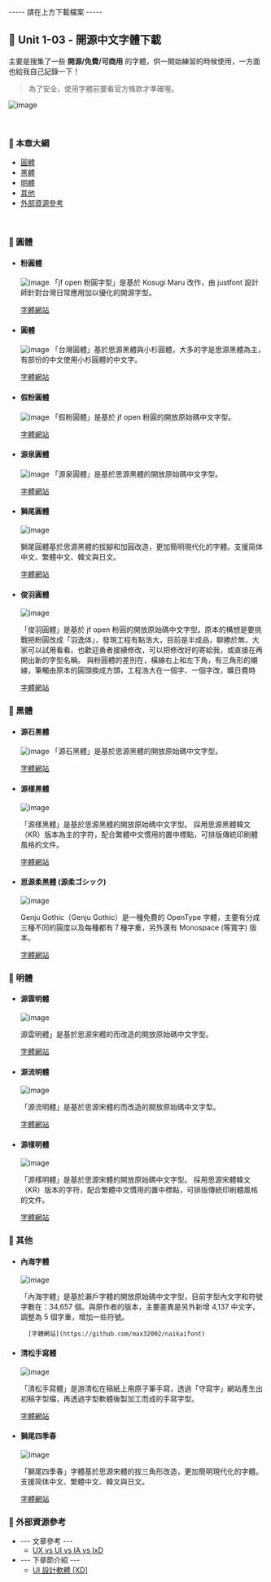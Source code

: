 ----- 請在上方下載檔案 -----

## :book: Unit 1-03 - 開源中文字體下載
主要是搜集了一些 **開源/免費/可商用** 的字體，供一開始練習的時候使用，一方面也給我自己記錄一下！
> 為了安全，使用字體前要看官方條款才準確喔。

![image](img/fontstyle.svg)

&nbsp;

### :bookmark: 本章大綱
 - [圓體](#%E5%9C%93%E9%AB%94)
 - [黑體](#%E9%BB%91%E9%AB%94)
 - [明體](#%E6%98%8E%E9%AB%94)
 - [其他](#%E5%85%B6%E4%BB%96)
 - [外部資源參考](#%E5%A4%96%E9%83%A8%E8%B3%87%E6%BA%90%E5%8F%83%E8%80%83)

 &nbsp;

### :pushpin: 圓體
 * #### 粉圓體
    
    ![image](img/genyogothictw.svg)
    「jf open 粉圓字型」是基於 Kosugi Maru 改作，由 justfont 設計師針對台灣日常應用加以優化的開源字型。

    [字體網站](https://justfont.com/huninn/)

 * #### 圓體
   
    ![image](img/taiwanPearl.svg)
    「台灣圓體」基於思源黑體與小杉圓體，大多的字是思源黑體為主，有部份的中文使用小杉圓體的中文字。

    [字體網站](https://github.com/max32002/TaiwanPearl)

 * #### 假粉圓體
   
    ![image](img/fakePearl.svg)
   「假粉圓體」是基於 jf open 粉圓的開放原始碼中文字型。
    
    [字體網站](https://github.com/max32002/FakePearl)

 * #### 源泉圓體
    
    ![image](img/gensen.svg)
   「源泉圓體」是基於思源黑體的開放原始碼中文字型。

    [字體網站](https://github.com/ButTaiwan/gensen-font)

 * #### 獅尾圓體
    
    ![image](img/SweiGothic.svg)

    獅尾圓體基於思源黑體的拔腳和加圓改造，更加簡明現代化的字體。支援简体中文、繁體中文、韓文與日文。

    [字體網站](https://github.com/max32002/swei-gothic)
	
 * #### 俊羽圓體
    
    ![image](img/yuPearl.svg)

     「俊羽圓體」是基於 jf open 粉圓的開放原始碼中文字型。原本的構想是要挑戰把粉圓改成「羽逸体」，發現工程有點浩大，目前是半成品，聊勝於無，大家可以試用看看。也歡迎勇者接續修改，可以把修改好的寄給我，或直接在再開出新的字型名稱。
     與粉圓體的差別在，橫線右上和左下角，有三角形的襯線，筆觸由原本的圓頭換成方頭，工程浩大在一個字、一個字改，曠日費時

     [字體網站](https://github.com/max32002/YuPearl)

### :pushpin: 黑體
 * #### 源石黑體
    
    ![image](img/genseki.svg)
    「源石黑體」是基於思源黑體的開放原始碼中文字型。

    [字體網站](https://github.com/ButTaiwan/genseki-font)

 * #### 源樣黑體
   
    ![image](img/genyog.svg)

    「源樣黑體」是基於思源黑體的開放原始碼中文字型。
    採用思源黑體韓文（KR）版本為主的字符，配合繁體中文慣用的置中標點，可排版傳統印刷體風格的文件。
	
    [字體網站](https://github.com/ButTaiwan/genyog-font)

 * #### 思源柔黑體 (源柔ゴシック)
    
    ![image](img/genjyuu.svg)

    Genju Gothic（Genju Gothic）是一種免費的 OpenType 字體，主要有分成三種不同的圓度以及每種都有７種字重，另外還有 Monospace (等寬字) 版本。

    [字體網站](http://jikasei.me/font/genjyuu/)

### :pushpin: 明體
 * #### 源雲明體
	
    ![image](img/genwan.svg)

	  源雲明體」是基於思源宋體的而改造的開放原始碼中文字型。
	
	  [字體網站](https://github.com/ButTaiwan/genwan-font)

 * #### 源流明體

    ![image](img/genryu.svg)
	
	  「源流明體」是基於思源宋體的而改造的開放原始碼中文字型。
	
	  [字體網站](https://github.com/ButTaiwan/genryu-font)

 * #### 源樣明體
    
    ![image](img/genyo.svg)

    「源樣明體」是基於思源宋體的開放原始碼中文字型。 採用思源宋體韓文（KR）版本的字符，配合繁體中文慣用的置中標點，可排版傳統印刷體風格的文件。

    [字體網站](https://github.com/ButTaiwan/genyo-font)

### :pushpin: 其他
 * #### 內海字體
    
    ![image](img/naikai.svg)

     「內海字體」是基於瀨戶字體的開放原始碼中文字型，目前字型內文字和符號字數在：34,657 個。與原作者的版本，主要差異是另外新增 4,137 中文字，調整為 5 個字重，增加一些符號。
		
		 [字體網站](https://github.com/max32002/naikaifont)
	
 * #### 清松手寫體
   
    ![image](img/jasonhandwriting.svg)

     「清松手寫體」是游清松在稿紙上用原子筆手寫，透過「守寫字」網站產生出初稿字型檔，再透過字型軟體後製加工而成的手寫字型。

     [字體網站](https://github.com/jasonhandwriting/JasonHandwriting)

 * #### 獅尾四季春
   
    ![image](img/SweiSpring.svg)

     「獅尾四季春」字體基於思源宋體的拔三角形改造，更加簡明現代化的字體。支援简体中文、繁體中文、韓文與日文。

     [字體網站](https://github.com/max32002/swei-spring)

### :pushpin: 外部資源參考
- --- 文章參考 ---
	+ [UX vs UI vs IA vs IxD](https://uxplanet.org/ux-vs-ui-vs-ia-vs-ixd-4-confusing-digital-design-terms-defined-1ae2f82418c7)
- --- 下章節介紹 ---
	+ [UI 設計軟體 [XD]](https://github.com/Barry028/Ui-Design/tree/master/Lesson003%20-%20UI%E8%A8%AD%E8%A8%88%E8%BB%9F%E9%AB%94%20%5BXD%5D)
